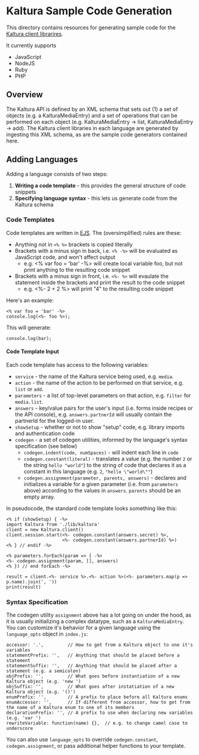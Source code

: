 # Kaltura Sample Code Generation
This directory contains resources for generating sample code for the
[Kaltura client librarires](https://developer.kaltura.com/api-docs/Client%20Libraries).

It currently supports
* JavaScript
* NodeJS
* Ruby
* PHP

## Overview
The Kaltura API is defined by an XML schema that sets out (1) a set of objects
(e.g. a KalturaMediaEntry) and a set of operations that can be performed on each
object (e.g. KalturaMediaEntry -> list, KalturaMediaEntry -> add). The Kaltura
client libraries in each language are generated by ingesting this XML schema,
as are the sample code generators contained here.

## Adding Languages
Adding a language consists of two steps:
1. **Writing a code template** - this provides the general structure of code snippets
2. **Specifying language syntax** - this lets us generate code from the Kaltura schema

### Code Templates
Code templates are written in [EJS](http://www.embeddedjs.com/). The (oversimplified) rules are these:

* Anything not in `<% %>` brackets is copied literally
* Brackets with a minus sign in back, i.e. `<% -%>` will be evaluated as JavaScript code, and won't affect output
    * e.g. <% var foo = 'bar' -%> will create local variable foo, but not print anything to the resulting code snippet
* Brackets with a minus sign in front, i.e. `<%- %>` will evaulate the statement inside the brackets and print the result to the code snippet
    * e.g. <%- 2 + 2 %> will print "4" to the resulting code snippet


Here's an example:
```
<% var foo = 'bar' -%>
console.log(<%- foo %>);
```

This will generate:
```
console.log(bar);
```

#### Code Template Input
Each code template has access to the following variables:
* `service` - the name of the Kaltura service being used, e.g. `media`.
* `action` - the name of the action to be performed on that service, e.g. `list` or `add`.
* `parameters` - a list of top-level parameters on that action, e.g. `filter` for `media.list`.
* `answers` - key/value pairs for the user's input (i.e. forms inside recipes or the API console), e.g. `answers.partnerId` will usually contain the partnerId for the logged-in user.
* `showSetup` - whether or not to show "setup" code, e.g. library imports and authentication code
* `codegen` - a set of codegen utilities, informed by the language's syntax specification (see below)
    * `codegen.indent(code, numSpaces)` - will indent each line in `code`
    * `codegen.constant(literal)` - translates a value (e.g. the number `2` or the string `hello "world"`) to the string of code that declares it as a constant in this language (e.g. `2`, `"hello \"world\""`)
    * `codegen.assignment(parameter, parents, answers)` - declares and initializes a variable for a given parameter (i.e. from `parameters` above) according to the values in `answers`. `parents` should be an empty array.

In pseudocode, the standard code template looks something like this:

```
<% if (showSetup) { -%>
import Kaltura from './lib/kaltura'
client = new Kaltura.client()
client.session.start(<%- codegen.constant(answers.secret) %>,
                     <%- codegen.constant(answers.partnerId) %>)
<% } // endif -%>

<% parameters.forEach(param => { -%>
<%- codegen.assignment(param, [], answers)
<% }) // end forEach -%>

result = client.<%- service %>.<%- action %>(<%- parameters.map(p => p.name).join(', '))
print(result)
```

### Syntax Specification
The codegen utility `assignment` above has a lot going on under the hood, as it is usually
initializing a complex datatype, such as a `KalturaMediaEntry`. You can customize it's behavior
for a given language using the `language_opts` object in `index.js`:

```
accessor: '.',         // How to get from a Kaltura object to one it's variables
statementPrefix: '',   // Anything that should be placed before a statement
statementSuffix: '',   // Anything that should be placed after a statement (e.g. a semicolon)
objPrefix: '',         // What goes before instantiation of a new Kaltura object (e.g. 'new ')
objSuffix: '',         // What goes after instatiation of a new Kaltura object (e.g. '()')
enumPrefix: '',        // A prefix to place before all Kaltura enums
enumAccessor: '',      // If different from accessor, how to get from the name of a Kaltura enum to one of its members
declarationPrefix: '', // A prefix to use when declaring new variables (e.g. 'var ')
rewriteVariable: function(name) {},  // e.g. to change camel case to underscore
```

You can also use `language_opts` to override `codegen.constant`, `codegen.assignment`, or pass
additional helper functions to your template.


